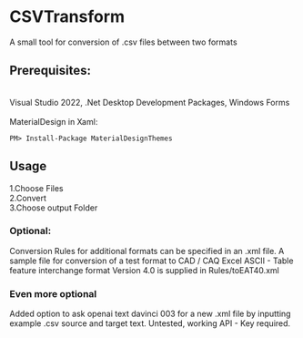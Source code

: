 # CSVTransform
A small tool for conversion of .csv files between two formats

## Prerequisites:
<br/>
Visual Studio 2022, .Net Desktop Development Packages, Windows Forms
</br></br>
MaterialDesign in Xaml:

```
PM> Install-Package MaterialDesignThemes
```
## Usage

1.Choose Files</br>
2.Convert</br>
3.Choose output Folder</br>
### Optional:
Conversion Rules for additional formats can be specified in an .xml file.
A sample file for conversion of a test format to CAD / CAQ Excel ASCII - Table feature interchange format Version 4.0 is supplied in Rules/toEAT40.xml
### Even more optional
Added option to ask openai text davinci 003 for a new .xml file by inputting example .csv source and target text. Untested, working API - Key required.
